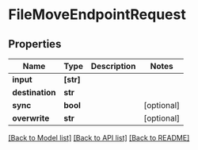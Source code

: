 # FileMoveEndpointRequest


## Properties
Name | Type | Description | Notes
------------ | ------------- | ------------- | -------------
**input** | **[str]** |  | 
**destination** | **str** |  | 
**sync** | **bool** |  | [optional] 
**overwrite** | **str** |  | [optional] 

[[Back to Model list]](../#documentation-for-models) [[Back to API list]](../#documentation-for-api-endpoints) [[Back to README]](../)


